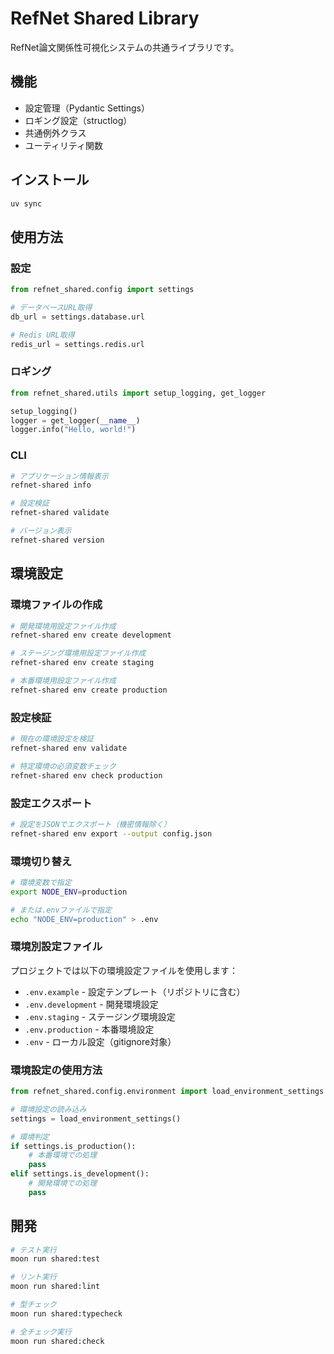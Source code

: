 # RefNet Shared Library

RefNet論文関係性可視化システムの共通ライブラリです。

## 機能

- 設定管理（Pydantic Settings）
- ロギング設定（structlog）
- 共通例外クラス
- ユーティリティ関数

## インストール

```bash
uv sync
```

## 使用方法

### 設定

```python
from refnet_shared.config import settings

# データベースURL取得
db_url = settings.database.url

# Redis URL取得
redis_url = settings.redis.url
```

### ロギング

```python
from refnet_shared.utils import setup_logging, get_logger

setup_logging()
logger = get_logger(__name__)
logger.info("Hello, world!")
```

### CLI

```bash
# アプリケーション情報表示
refnet-shared info

# 設定検証
refnet-shared validate

# バージョン表示
refnet-shared version
```

## 環境設定

### 環境ファイルの作成

```bash
# 開発環境用設定ファイル作成
refnet-shared env create development

# ステージング環境用設定ファイル作成
refnet-shared env create staging

# 本番環境用設定ファイル作成
refnet-shared env create production
```

### 設定検証

```bash
# 現在の環境設定を検証
refnet-shared env validate

# 特定環境の必須変数チェック
refnet-shared env check production
```

### 設定エクスポート

```bash
# 設定をJSONでエクスポート（機密情報除く）
refnet-shared env export --output config.json
```

### 環境切り替え

```bash
# 環境変数で指定
export NODE_ENV=production

# または.envファイルで指定
echo "NODE_ENV=production" > .env
```

### 環境別設定ファイル

プロジェクトでは以下の環境設定ファイルを使用します：

- `.env.example` - 設定テンプレート（リポジトリに含む）
- `.env.development` - 開発環境設定
- `.env.staging` - ステージング環境設定
- `.env.production` - 本番環境設定
- `.env` - ローカル設定（gitignore対象）

### 環境設定の使用方法

```python
from refnet_shared.config.environment import load_environment_settings

# 環境設定の読み込み
settings = load_environment_settings()

# 環境判定
if settings.is_production():
    # 本番環境での処理
    pass
elif settings.is_development():
    # 開発環境での処理
    pass
```

## 開発

```bash
# テスト実行
moon run shared:test

# リント実行
moon run shared:lint

# 型チェック
moon run shared:typecheck

# 全チェック実行
moon run shared:check
```

